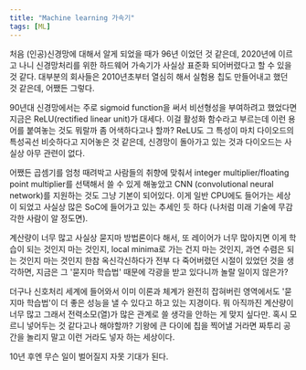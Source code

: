 ```yaml
---
title: "Machine learning 가속기"
tags: [ML]
---
```


처음 (인공)신경망에 대해서 알게 되었을 때가 96년 이었던 것 같은데, 2020년에 이르고 나니 신경망처리를 위한 하드웨어 가속기가 사실상 표준화 되어버렸다고 할 수 있을 것 같다. 대부분의 회사들은 2010년초부터 열심히 해서 실험용 칩도 만들어내고 했던 것 같은데, 어쨌든 그렇다.

90년대 신경망에서는 주로 sigmoid function을 써서 비선형성을 부여하려고 했었다면 지금은 ReLU(rectified linear unit)가 대세다. 이걸 활성화 함수라고 부르는데 이런 용어를 붙여놓는 것도 뭐랄까 좀 어색하다고나 할까? ReLU도 그 특성이 마치 다이오드의 특성곡선 비슷하다고 지어놓은 것 같은데, 신경망이 돌아가고 있는 것과 다이오드는 사실상 아무 관련이 없다. 

어쨌든 곱셈기를 엄청 때려박고 사람들의 취향에 맞춰서 integer multiplier/floating point multiplier를 선택해서 쓸 수 있게 해놓았고 CNN (convolutional neural network)를 지원하는 것도 그냥 기본이 되어있다. 이게 일반 CPU에도 들어가는 세상이 되었고 사실상 많은 SoC에 들어가고 있는 추세인 듯 하다 (나처럼 미래 기술에 무감각한 사람이 알 정도면).

계산량이 너무 많고 사실상 묻지마 방법론이다 해서, 또 레이어가 너무 많아지면 이게 학습이 되는 것인지 마는 것인지, local minima로 가는 건지 마는 것인지, 과연 수렴은 되는 것인지 마는 것인지 한참 옥신각신하다가 전부 다 죽어버렸던 시절이 있었던 것을 생각하면, 지금은 그 '묻지마 학습법' 때문에 각광을 받고 있다니까 놀랄 일이지 않은가?

더구나 신호처리 세계에 들어와서 이미 이론과 체계가 완전히 잡혀버린 영역에서도 '묻지마 학습법'이 더 좋은 성능을 낼 수 있다고 하고 있는 지경이다. 뭐 아직까진 계산량이 너무 많고 그래서 전력소모(열)가 많은 관계로 쓸 생각을 안하는 게 맞지 싶다만. 혹시 모르니 넣어두는 것 같다고나 해야할까? 기왕에 큰 다이에 칩을 찍어낼 거라면 짜투리 공간을 놀리지 말고 이런 거라도 넣자 하는 세상이다. 

10년 후엔 무슨 일이 벌어질지 자못 기대가 된다. 